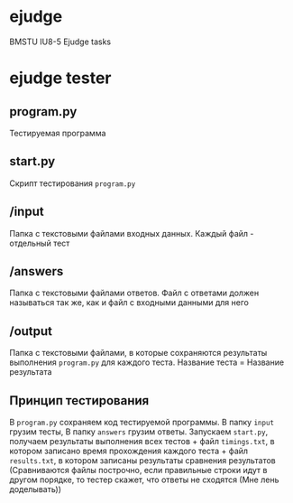 # ejudge
 BMSTU IU8-5 Ejudge tasks

# ejudge tester
## program.py
Тестируемая программа
## start.py
Скрипт тестирования `program.py`
## /input
Папка с текстовыми файлами входных данных. Каждый файл - отдельный тест
## /answers
Папка с текстовыми файлами ответов. Файл с ответами должен называться так же, как и файл с входными данными для него
## /output
Папка с текстовыми файлами, в которые сохраняются результаты выполнения `program.py` для каждого теста.
Название теста = Название результата
## Принцип тестирования
В `program.py` сохраняем код тестируемой программы. В папку `input` грузим тесты, В папку `answers` грузим ответы. Запускаем `start.py`, получаем результаты выполнения всех тестов + файл `timings.txt`, в котором записано время прохождения каждого теста + файл `results.txt`, в котором записаны результаты сравнения результатов (Сравниваются файлы построчно, если правильные строки идут в другом порядке, то тестер скажет, что ответы не сходятся (Мне лень доделывать))
